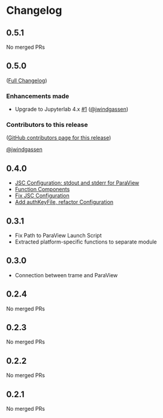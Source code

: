 # Changelog

<!-- <START NEW CHANGELOG ENTRY> -->

## 0.5.1

No merged PRs

<!-- <END NEW CHANGELOG ENTRY> -->

## 0.5.0

([Full Changelog](https://github.com/jwindgassen/jupyterlab-trame-manager/compare/v0.4.0...3b864edc335ca3ac188fe5bca96287a172e8e8f7))

### Enhancements made

- Upgrade to Jupyterlab 4.x [#1](https://github.com/jwindgassen/jupyterlab-trame-manager/pull/1) ([@jwindgassen](https://github.com/jwindgassen))

### Contributors to this release

([GitHub contributors page for this release](https://github.com/jwindgassen/jupyterlab-trame-manager/graphs/contributors?from=2023-08-29&to=2024-06-17&type=c))

[@jwindgassen](https://github.com/search?q=repo%3Ajwindgassen%2Fjupyterlab-trame-manager+involves%3Ajwindgassen+updated%3A2023-08-29..2024-06-17&type=Issues)

## 0.4.0

- [JSC Configuration: stdout and stderr for ParaView](https://github.com/jwindgassen/jupyterlab-trame-manager/commit/ac217560cb3492e574b098507ed01b4131cce077)
- [Function Components](https://github.com/jwindgassen/jupyterlab-trame-manager/commit/f2796a4cf1e45005e3a4527bb6157a2aa0c8f206)
- [Fix JSC Configuration](https://github.com/jwindgassen/jupyterlab-trame-manager/commit/c44708a653e0101318351846fdb69f439714089a)
- [Add authKeyFile, refactor Configuration](https://github.com/jwindgassen/jupyterlab-trame-manager/commit/5fd1e8173b01ba72decd2fd05dd9a779d5267ab7)

## 0.3.1

- Fix Path to ParaView Launch Script
- Extracted platform-specific functions to separate module

## 0.3.0

- Connection between trame and ParaView

## 0.2.4

No merged PRs

## 0.2.3

No merged PRs

## 0.2.2

No merged PRs

## 0.2.1

No merged PRs
